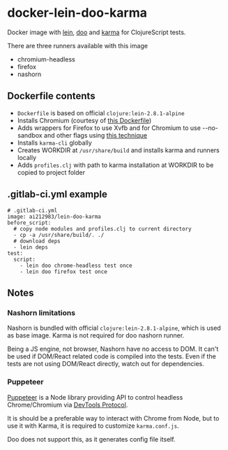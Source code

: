 # docker-lein-doo-karma

Docker image with [lein](https://github.com/technomancy/leiningen),
[doo](https://github.com/bensu/doo) 
and [karma](https://karma-runner.github.io/) for ClojureScript tests.

There are three runners available with this image
 * chromium-headless
 * firefox
 * nashorn
 
## Dockerfile contents
* `Dockerfile` is based on official `clojure:lein-2.8.1-alpine`
* Installs Chromium (courtesy of [this Dockerfile](https://github.com/Zenika/alpine-chrome/blob/master/Dockerfile))
* Adds wrappers for Firefox to use Xvfb and for Chromium to use --no-sandbox and other flags using 
[this technique](https://github.com/laurentj/slimerjs/blob/master/Dockerfile) 
* Installs `karma-cli` globally
* Creates WORKDIR at `/usr/share/build` and installs karma and runners locally
* Adds `profiles.clj` with path to karma installation at WORKDIR to be copied to project folder 

## .gitlab-ci.yml example 
```
# .gitlab-ci.yml
image: ai212983/lein-doo-karma
before_script:
  # copy node modules and profiles.clj to current directory
  - cp -a /usr/share/build/. ./
  # download deps
  - lein deps
test:
  script:  
    - lein doo chrome-headless test once
    - lein doo firefox test once
```

 
## Notes

### Nashorn limitations
Nashorn is bundled with official `clojure:lein-2.8.1-alpine`, which is used as base image.
Karma is not required for doo nashorn runner. 

Being a JS engine, not browser, Nashorn have no access to DOM. 
It can't be used if DOM/React related code is compiled into the tests. 
Even if the tests are not using DOM/React directly, watch out for dependencies.

### Puppeteer
[Puppeteer](https://github.com/GoogleChrome/puppeteer) is a Node library providing API to control 
headless Chrome/Chromium via [DevTools Protocol](https://chromedevtools.github.io/devtools-protocol/).

It is should be a preferable way to interact with Chrome from Node, but to use it with Karma, 
it is required to customize `karma.conf.js`.

Doo does not support this, as it generates config file itself.






